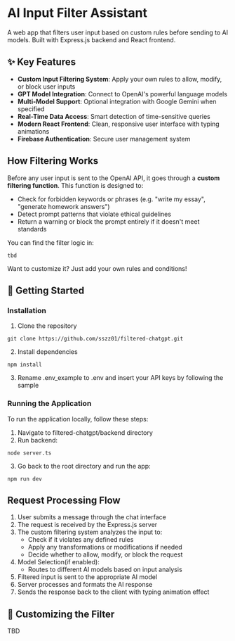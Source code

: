 # AI Input Filter Assistant

A web app that filters user input based on custom rules before sending to AI models. Built with Express.js backend and React frontend.

✨ Key Features
--------------

-   **Custom Input Filtering System**: Apply your own rules to allow, modify, or block user inputs
-   **GPT Model Integration**: Connect to OpenAI's powerful language models
-   **Multi-Model Support**: Optional integration with Google Gemini when specified
-   **Real-Time Data Access**: Smart detection of time-sensitive queries
-   **Modern React Frontend**: Clean, responsive user interface with typing animations
-   **Firebase Authentication**: Secure user management system

How Filtering Works
-------------------

Before any user input is sent to the OpenAI API, it goes through a **custom filtering function**. This function is designed to:

-   Check for forbidden keywords or phrases (e.g. "write my essay", "generate homework answers")
-   Detect prompt patterns that violate ethical guidelines
-   Return a warning or block the prompt entirely if it doesn't meet standards

You can find the filter logic in:

```
tbd
```

Want to customize it? Just add your own rules and conditions!

🚀 Getting Started
------------------

### Installation

1.  Clone the repository

```
git clone https://github.com/sszz01/filtered-chatgpt.git
```

2.  Install dependencies

```
npm install
```

3.  Rename .env_example to .env and insert your API keys by following the sample

### Running the Application

To run the application locally, follow these steps:

1.  Navigate to filtered-chatgpt/backend directory
2.  Run backend:

```
node server.ts
```

3.  Go back to the root directory and run the app:

```
npm run dev
```

Request Processing Flow
-----------------------

1.  User submits a message through the chat interface
2.  The request is received by the Express.js server
3.  The custom filtering system analyzes the input to:
    -   Check if it violates any defined rules
    -   Apply any transformations or modifications if needed
    -   Decide whether to allow, modify, or block the request
4.  Model Selection(if enabled):
    -   Routes to different AI models based on input analysis
5.  Filtered input is sent to the appropriate AI model
6.  Server processes and formats the AI response
7.  Sends the response back to the client with typing animation effect

🔧 Customizing the Filter
-------------------------

TBD
